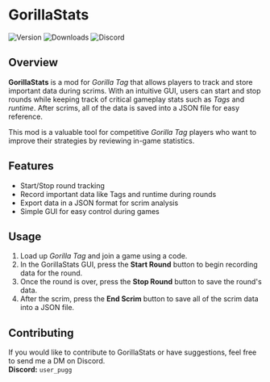 # GorillaStats

![Version](https://img.shields.io/badge/version-1.0.0-blue)
![Downloads](https://img.shields.io/github/downloads/PuggMonkey/GorillaStats/total.svg)
![Discord](https://img.shields.io/discord/1174448481981702154.svg?label=Discord&logo=discord)

## Overview
**GorillaStats** is a mod for *Gorilla Tag* that allows players to track and store important data during scrims. With an intuitive GUI, users can start and stop rounds while keeping track of critical gameplay stats such as *Tags* and *runtime*. After scrims, all of the data is saved into a JSON file for easy reference.

This mod is a valuable tool for competitive *Gorilla Tag* players who want to improve their strategies by reviewing in-game statistics.

## Features
- Start/Stop round tracking
- Record important data like Tags and runtime during rounds
- Export data in a JSON format for scrim analysis
- Simple GUI for easy control during games

## Usage
1. Load up *Gorilla Tag* and join a game using a code.
2. In the GorillaStats GUI, press the **Start Round** button to begin recording data for the round.
3. Once the round is over, press the **Stop Round** button to save the round's data.
4. After the scrim, press the **End Scrim** button to save all of the scrim data into a JSON file.

## Contributing
If you would like to contribute to GorillaStats or have suggestions, feel free to send me a DM on Discord.  
**Discord:** `user_pugg`
